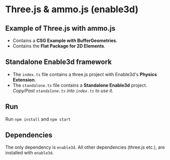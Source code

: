 # Three.js & ammo.js (enable3d)

## Example of Three.js with ammo.js

- Contains a **CSG Example with BufferGeometries**.
- Contains the **Flat Package for 2D Elements**.

## Standalone Enable3d framework

- The `index.ts` file contains a three.js project with Enable3d's **Physics Extension**.
- The `standalone.ts` file contains a **Standalone Enable3d** project.  
  _Copy/Past `standalone.ts` into `index.ts` to use it._

## Run

Run `npm install` and `npm start`

## Dependencies

The only dependency is `enable3d`. All other dependencies (three.js etc.), are installed with `enable3d`.
